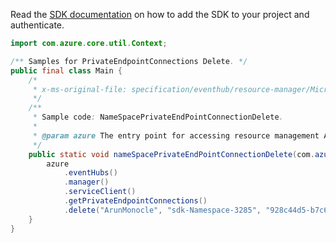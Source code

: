 Read the [SDK documentation](https://github.com/Azure/azure-sdk-for-java/blob/azure-resourcemanager_2.14.0/sdk/resourcemanager/azure-resourcemanager/README.md) on how to add the SDK to your project and authenticate.

```java
import com.azure.core.util.Context;

/** Samples for PrivateEndpointConnections Delete. */
public final class Main {
    /*
     * x-ms-original-file: specification/eventhub/resource-manager/Microsoft.EventHub/stable/2021-11-01/examples/NameSpaces/PrivateEndPointConnectionDelete.json
     */
    /**
     * Sample code: NameSpacePrivateEndPointConnectionDelete.
     *
     * @param azure The entry point for accessing resource management APIs in Azure.
     */
    public static void nameSpacePrivateEndPointConnectionDelete(com.azure.resourcemanager.AzureResourceManager azure) {
        azure
            .eventHubs()
            .manager()
            .serviceClient()
            .getPrivateEndpointConnections()
            .delete("ArunMonocle", "sdk-Namespace-3285", "928c44d5-b7c6-423b-b6fa-811e0c27b3e0", Context.NONE);
    }
}
```
